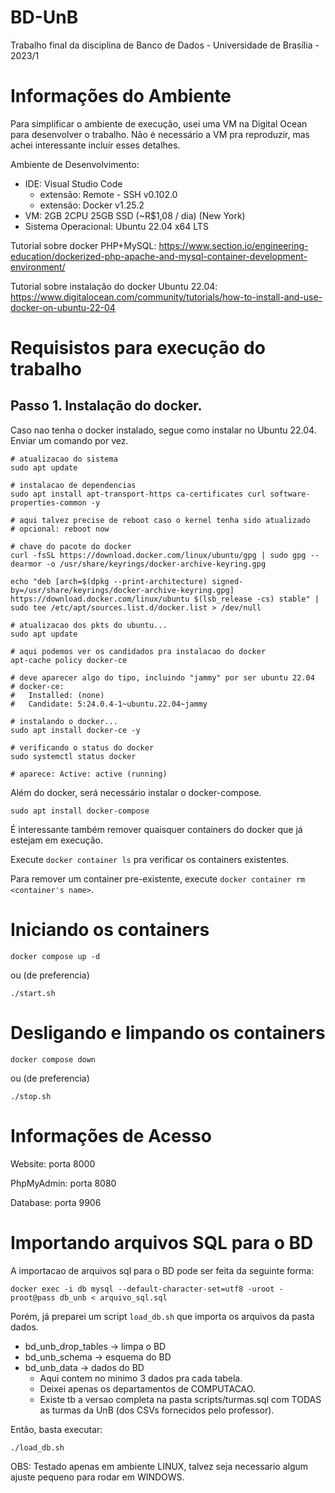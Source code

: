 # BD-UnB
Trabalho final da disciplina de Banco de Dados - Universidade de Brasília - 2023/1

# Informações do Ambiente

Para simplificar o ambiente de execução, usei uma VM na Digital Ocean para desenvolver o trabalho. Não é necessário a VM pra reproduzir, mas achei interessante incluir esses detalhes.

Ambiente de Desenvolvimento:
- IDE: Visual Studio Code
    - extensão: Remote - SSH v0.102.0
    - extensão: Docker v1.25.2
- VM: 2GB 2CPU 25GB SSD (~R$1,08 / dia) (New York)
- Sistema Operacional: Ubuntu 22.04 x64 LTS 

Tutorial sobre docker PHP+MySQL: https://www.section.io/engineering-education/dockerized-php-apache-and-mysql-container-development-environment/

Tutorial sobre instalação do docker Ubuntu 22.04: https://www.digitalocean.com/community/tutorials/how-to-install-and-use-docker-on-ubuntu-22-04

# Requisistos para execução do trabalho

## Passo 1. Instalação do docker.

Caso nao tenha o docker instalado, segue como instalar no Ubuntu 22.04.
Enviar um comando por vez.

```
# atualizacao do sistema
sudo apt update

# instalacao de dependencias
sudo apt install apt-transport-https ca-certificates curl software-properties-common -y

# aqui talvez precise de reboot caso o kernel tenha sido atualizado
# opcional: reboot now

# chave do pacote do docker
curl -fsSL https://download.docker.com/linux/ubuntu/gpg | sudo gpg --dearmor -o /usr/share/keyrings/docker-archive-keyring.gpg

echo "deb [arch=$(dpkg --print-architecture) signed-by=/usr/share/keyrings/docker-archive-keyring.gpg] https://download.docker.com/linux/ubuntu $(lsb_release -cs) stable" | sudo tee /etc/apt/sources.list.d/docker.list > /dev/null

# atualizacao dos pkts do ubuntu...
sudo apt update

# aqui podemos ver os candidados pra instalacao do docker
apt-cache policy docker-ce

# deve aparecer algo do tipo, incluindo "jammy" por ser ubuntu 22.04
# docker-ce:
#   Installed: (none)
#   Candidate: 5:24.0.4-1~ubuntu.22.04~jammy

# instalando o docker...
sudo apt install docker-ce -y

# verificando o status do docker
sudo systemctl status docker

# aparece: Active: active (running)
```

Além do docker, será necessário instalar o docker-compose.

```
sudo apt install docker-compose
```

É interessante também remover quaisquer containers do docker que já estejam em execução.

Execute `docker container ls` pra verificar os containers existentes. 

Para remover um container pre-existente, execute `docker container rm <container's name>`. 

# Iniciando os containers

```
docker compose up -d
```

ou (de preferencia)

```
./start.sh
```

# Desligando e limpando os containers

```
docker compose down
```

ou (de preferencia)

```
./stop.sh
```

# Informações de Acesso

Website: porta 8000

PhpMyAdmin: porta 8080

Database: porta 9906

# Importando arquivos SQL para o BD

A importacao de arquivos sql para o BD pode ser feita da seguinte forma:

```
docker exec -i db mysql --default-character-set=utf8 -uroot -proot@pass db_unb < arquivo_sql.sql
```

Porém, já preparei um script `load_db.sh` que importa os arquivos da pasta dados.
- bd_unb_drop_tables -> limpa o BD
- bd_unb_schema      -> esquema do BD
- bd_unb_data        -> dados do BD
    - Aqui contem no minimo 3 dados pra cada tabela.
    - Deixei apenas os departamentos de COMPUTACAO.
    - Existe tb a versao completa na pasta scripts/turmas.sql com TODAS as turmas da UnB (dos CSVs fornecidos pelo professor).

Então, basta executar:

```
./load_db.sh
```

OBS: Testado apenas em ambiente LINUX, talvez seja necessario algum ajuste pequeno para rodar em WINDOWS.
